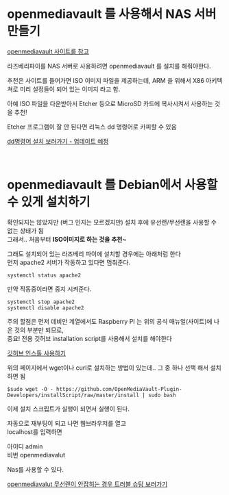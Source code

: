 # openmediavault 를 사용해서 NAS 서버 만들기

[openmediavault 사이트를 참고](https://www.openmediavault.org/)

라즈베리파이를 NAS 서버로 사용하려면 openmediavault 를 설치를 해줘야한다.

추천은 사이트를 들어가면 ISO 이미지 파일을 제공하는데, ARM 을 위해서 
X86 아키텍쳐로 미리 설정들이 되어 있는 이미지 라고 함.
 
아예 ISO 파일을 다운받아서 Etcher 등으로 MicroSD 카드에 복사시켜서 사용하는 것을 추천!

Etcher 프로그램이 잘 안 된다면 리눅스 dd 명령어로 카피할 수 있음

<a href="#">dd명령어 설치 보러가기 - 업데이트 예정 </a>

<br>

# openmediavault 를 Debian에서 사용할 수 있게 설치하기
확인되지는 않았지만 (버그 인지는 모르겠지만) 설치 후에 유선랜/무선랜을 사용할 수 없는 상태가 됨  
그래서.. 처음부터 **ISO이미지로 하는 것을 추천~** 

그래도 설치되어 있는 라즈베리 파이에 설치할 경우에는 아래처럼 한다  
먼저 apache2 서버가 작동하고 있다면 멈춰준다.  
```
systemctl status apache2
```
만약 작동중이라면 중지 시켜준다. 
```
systemctl stop apache2
systemctl disable apache2
```

주의 할점은 먼저 데비안 계열에서도 Raspberry PI 는 위의 공식 매뉴얼(사이트)에 나온 것의 부분만 되므로,   
중요! 전용 깃허브 installation script를 사용해서 설치를 해야한다  

[깃허브 인스톨 사용하기](https://github.com/OpenMediaVault-Plugin-Developers/installScript)

위의 페이지에서 wget이나 curl로 설치하는 방법이 있는데.. 그 중 하나 선택 해서 설치하면 됨
```shell
$sudo wget -O - https://github.com/OpenMediaVault-Plugin-Developers/installScript/raw/master/install | sudo bash
```

이제 설치 스크립트가 실행이 되면서 실행이 된다.

자동으로 재부팅이 되고 나면 웹브라우저를 열고   
localhost를 입력하면  

아이디 admin  
비번 openmediavalut 

Nas를 사용할 수 있다.

<a href="#"> openmediavalut 무선랜이 안잡히는 경우 트러블 슈팅 보러가기 </a>




